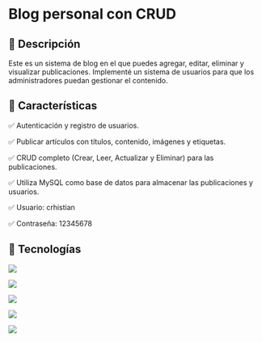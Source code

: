 # Blog personal con CRUD
<h2>🚀 Descripción</h2>
Este es un sistema de blog en el que puedes agregar, editar, eliminar y visualizar publicaciones. Implementé un sistema de usuarios para que los administradores puedan gestionar el contenido.
<h2>🚀 Características</h2>
<p>✅ Autenticación y registro de usuarios.</p>
<p>✅ Publicar artículos con títulos, contenido, imágenes y etiquetas.</p>
<p>✅ CRUD completo (Crear, Leer, Actualizar y Eliminar) para las publicaciones.</p>
<p>✅ Utiliza MySQL como base de datos para almacenar las publicaciones y usuarios.</p>
<p>✅ Usuario: crhistian</p>
<P>✅ Contraseña: 12345678</P>
<h2>🚀 Tecnologías</h2>
<p>
  <img src="https://img.shields.io/badge/PHP-777BB4?style=for-the-badge&logo=PHP&logoColor=white" />
</p>
<p>
  <img src="https://img.shields.io/badge/MySQL-4479A1?style=for-the-badge&logo=MySQL&logoColor=white" />
</p>
<p>
  <img src="https://img.shields.io/badge/HTML5-E34F26?style=for-the-badge&logo=html5&logoColor=white" />
</p>
<p>
  <img src="https://img.shields.io/badge/css3-1572B6?style=for-the-badge&logo=css3&logoColor=white" />
</p>
<P>
  <img src="https://img.shields.io/badge/JavaScript-F7DF1E?style=for-the-badge&logo=javascript&logoColor=black" />
</P>
